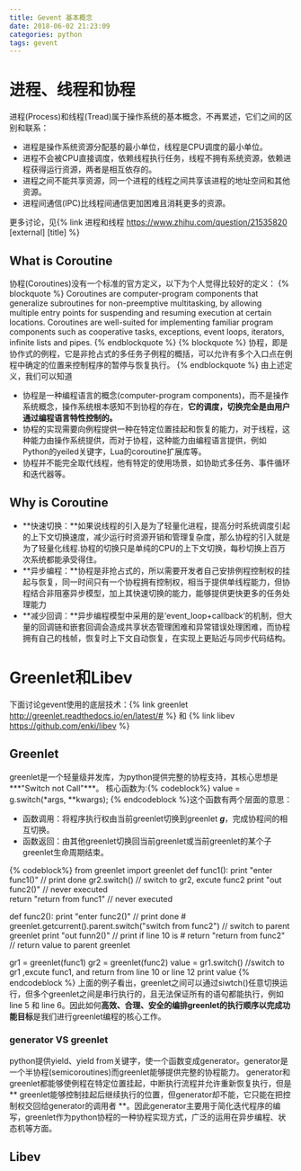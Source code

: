 ```yaml
---
title: Gevent 基本概念
date: 2018-06-02 21:23:09
categories: python
tags: gevent
---
```

# 进程、线程和协程
进程(Process)和线程(Tread)属于操作系统的基本概念，不再累述，它们之间的区别和联系：
* 进程是操作系统资源分配基的最小单位，线程是CPU调度的最小单位。
* 进程不会被CPU直接调度，依赖线程执行任务，线程不拥有系统资源，依赖进程获得运行资源，两者是相互依存的。
* 进程之间不能共享资源，同一个进程的线程之间共享该进程的地址空间和其他资源。
* 进程间通信(IPC)比线程间通信更加困难且消耗更多的资源。

更多讨论，见{% link 进程和线程 https://www.zhihu.com/question/21535820 [external] [title] %}
## What is Coroutine
协程(Coroutines)没有一个标准的官方定义，以下为个人觉得比较好的定义：
{% blockquote %}
Coroutines are computer-program components that generalize subroutines for non-preemptive multitasking, by allowing multiple entry points for suspending and resuming execution at certain locations. Coroutines are well-suited for implementing familiar program components such as cooperative tasks, exceptions, event loops, iterators, infinite lists and pipes.
{% endblockquote %}
{% blockquote %}
协程，即是协作式的例程，它是非抢占式的多任务子例程的概括，可以允许有多个入口点在例程中确定的位置来控制程序的暂停与恢复执行。
{% endblockquote %}
由上述定义，我们可以知道
* 协程是一种编程语言的概念(computer-program components)，而不是操作系统概念，操作系统根本感知不到协程的存在，**它的调度，切换完全是由用户通过编程语言特性控制的。**
* 协程的实现需要向例程提供一种在特定位置挂起和恢复的能力，对于线程，这种能力由操作系统提供，而对于协程，这种能力由编程语言提供，例如Python的yeiled关键字，Lua的coroutine扩展库等。
* 协程并不能完全取代线程，他有特定的使用场景，如协助式多任务、事件循环和迭代器等。

## Why is Coroutine
* **快速切换：**如果说线程的引入是为了轻量化进程，提高分时系统调度引起的上下文切换速度，减少运行时资源开销和管理复杂度，那么协程的引入就是为了轻量化线程.协程的切换只是单纯的CPU的上下文切换，每秒切换上百万次系统都能承受得住。
* **异步编程：**协程是非抢占式的，所以需要开发者自己安排例程控制权的挂起与恢复，同一时间只有一个协程拥有控制权，相当于提供单线程能力，但协程结合非阻塞异步模型，加上其快速切换的能力，能够提供更快更多的任务处理能力
* **减少回调：**异步编程模型中采用的是‘event_loop+callback’的机制，但大量的回调链和嵌套回调会造成共享状态管理困难和异常错误处理困难，而协程拥有自己的栈帧，恢复时上下文自动恢复，在实现上更贴近与同步代码结构。


# Greenlet和Libev
下面讨论gevent使用的底层技术：{% link greenlet http://greenlet.readthedocs.io/en/latest/# %} 和 {% link libev https://github.com/enki/libev %}
## Greenlet
greenlet是一个轻量级并发库，为python提供完整的协程支持，其核心思想是***"Switch not Call"***。
核心函数为:{% codeblock%}
value = g.switch(*args, **kwargs);
{% endcodeblock %}这个函数有两个层面的意思：
* 函数调用：将程序执行权由当前greenlet切换到greenlet ***g***，完成协程间的相互切换。
* 函数返回：由其他greenlet切换回当前greenlet或当前greenlet的某个子greenlet生命周期结束。

{% codeblock%}
from greenlet import greenlet
def func1():
    print "enter func1()"	// print done
    gr2.switch()		// switch to gr2, excute func2
    print "out func2()" 	// never executed	 
    return "return from func1" // never executed

def func2():
    print "enter func2()"	// print done
    # greenlet.getcurrent().parent.switch("switch from func2") // switch to parent greenlet
    print "out funn2()"		// print if line 10 is #
    return "return from func2"	// return value to parent greenlet

gr1 = greenlet(func1)
gr2 = greenlet(func2)
value = gr1.switch()  	//switch to gr1 ,excute func1, and return from line 10 or line 12
print value
{% endcodeblock %}
上面的例子看出，greenlet之间可以通过siwtch()任意切换运行，但多个greenlet之间是串行执行的，且无法保证所有的语句都能执行，例如line 5 和 line 6。因此如何**高效、合理、安全的编排greenlet的执行顺序以完成功能目标**是我们进行greenlet编程的核心工作。

### generator VS greenlet
python提供yield、yield from关键字，使一个函数变成generator。generator是一个半协程(semicoroutines)而greenlet能够提供完整的协程能力。
generator和greenlet都能够使例程在特定位置挂起，中断执行流程并允许重新恢复执行，但是** greenlet能够控制挂起后继续执行的位置，但generator却不能，它只能在把控制权交回给generator的调用者 **。因此generator主要用于简化迭代程序的编写，greenlet作为python协程的一种协程实现方式，广泛的运用在异步编程、状态机等方面。

## Libev
